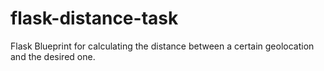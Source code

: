# flask-distance-task
Flask Blueprint for calculating the distance between a certain geolocation and the desired one.
